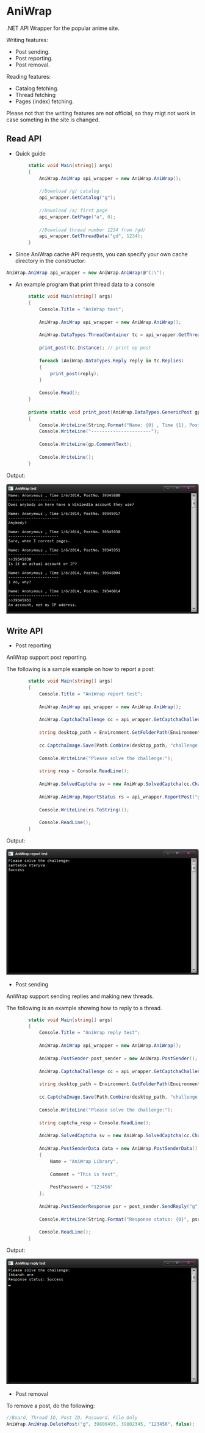 AniWrap
=======

.NET API Wrapper for the popular anime site.

Writing features:
- Post sending.
- Post reporting.
- Post removal.

Reading features:
- Catalog fetching.
- Thread fetching
- Pages (index) fetching.

Please not that the writing features are not official, so thay migt not work in case someting in the site is changed.

Read API
--------

- Quick guide

```csharp
        static void Main(string[] args)
        {
            AniWrap.AniWrap api_wrapper = new AniWrap.AniWrap();
            
            //Download /g/ catalog
            api_wrapper.GetCatalog("g");

            //Download /a/ first page
            api_wrapper.GetPage("a", 0);

            //Download thread number 1234 from /gd/
            api_wrapper.GetThreadData("gd", 1234);
        }
```

- Since AniWrap cache API requests, you can specify your own cache directory in the constructor:

```csharp
AniWrap.AniWrap api_wrapper = new AniWrap.AniWrap(@"C:\");
```

- An example program that print thread data to a console

```csharp
        static void Main(string[] args)
        {
            Console.Title = "AniWrap test";

            AniWrap.AniWrap api_wrapper = new AniWrap.AniWrap();

            AniWrap.DataTypes.ThreadContainer tc = api_wrapper.GetThreadData("g", 39282313);

            print_post(tc.Instance); // print op post

            foreach (AniWrap.DataTypes.Reply reply in tc.Replies) 
            {
                print_post(reply);
            }

            Console.Read();
        }

        private static void print_post(AniWrap.DataTypes.GenericPost gp) 
        {
            Console.WriteLine(String.Format("Name: {0} , Time {1}, PostNo. {2}", gp.Name, gp.Time.ToShortDateString(), gp.ID));
            Console.WriteLine("----------------------");

            Console.WriteLine(gp.CommentText);

            Console.WriteLine();
        }
```

Output:

![Example demo](https://github.com/diantahoc/AniWrap/raw/master/misc/api_test.png "Example demo")


Write API
----------

- Post reporting

AniWrap support post reporting.

The following is a sample example on how to report a post:

```csharp
        static void Main(string[] args)
        {
            Console.Title = "AniWrap report test";

            AniWrap.AniWrap api_wrapper = new AniWrap.AniWrap();

            AniWrap.CaptchaChallenge cc = api_wrapper.GetCaptchaChallenge();

            string desktop_path = Environment.GetFolderPath(Environment.SpecialFolder.DesktopDirectory);

            cc.CaptchaImage.Save(Path.Combine(desktop_path, "challenge.jpg"), System.Drawing.Imaging.ImageFormat.Jpeg);

            Console.WriteLine("Please solve the challenge:");

            string resp = Console.ReadLine();

            AniWrap.SolvedCaptcha sv = new AniWrap.SolvedCaptcha(cc.ChallengeField, resp);

            AniWrap.AniWrap.ReportStatus rs = api_wrapper.ReportPost("g", 39305145, AniWrap.AniWrap.ReportReason.CommercialSpam, sv);

            Console.WriteLine(rs.ToString());

            Console.ReadLine();
        }
```

Output:

![Post report demo](https://github.com/diantahoc/AniWrap/raw/master/misc/report_test.png "Post report demo")


- Post sending

AniWrap support sending replies and making new threads.

The following is an example showing how to reply to a thread.

```csharp
        static void Main(string[] args)
        {
            Console.Title = "AniWrap reply test";

            AniWrap.AniWrap api_wrapper = new AniWrap.AniWrap();

            AniWrap.PostSender post_sender = new AniWrap.PostSender();

            AniWrap.CaptchaChallenge cc = api_wrapper.GetCaptchaChallenge();

            string desktop_path = Environment.GetFolderPath(Environment.SpecialFolder.DesktopDirectory);

            cc.CaptchaImage.Save(Path.Combine(desktop_path, "challenge.jpg"), System.Drawing.Imaging.ImageFormat.Jpeg);

            Console.WriteLine("Please solve the challenge:");

            string captcha_resp = Console.ReadLine();

            AniWrap.SolvedCaptcha sv = new AniWrap.SolvedCaptcha(cc.ChallengeField, captcha_resp);

            AniWrap.PostSenderData data = new AniWrap.PostSenderData()
            {
                Name = "AniWrap Library",

                Comment = "This is test",

                PostPassword = "123456"
            };

            AniWrap.PostSenderResponse psr = post_sender.SendReply("g", 39306716, data, sv);

            Console.WriteLine(String.Format("Response status: {0}", psr.Status.ToString()));

            Console.ReadLine();
        }
```

Output:

![Reply demo](https://github.com/diantahoc/AniWrap/raw/master/misc/reply_test.png "Reply demo")


- Post removal

To remove a post, do the following:

```csharp
//Board, Thread ID, Post ID, Password, File Only
AniWrap.AniWrap.DeletePost("g", 39800493, 39802345, "123456", false);
```

